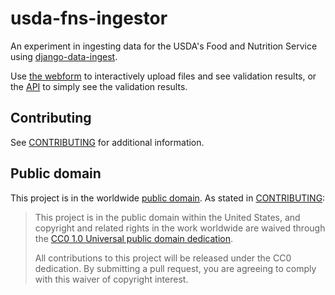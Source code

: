 # usda-fns-ingestor

An experiment in ingesting data for the USDA's Food and Nutrition Service
using [django-data-ingest](https://github.com/18F/django-data-ingest).

Use [the webform](https://usda-fns-ingestor.app.cloud.gov/data_ingest) 
to interactively upload files and see
validation results, or the [API](api.md) to simply see the validation results.

## Contributing

See [CONTRIBUTING](CONTRIBUTING.md) for additional information.

## Public domain

This project is in the worldwide [public domain](LICENSE.md). As stated in [CONTRIBUTING](CONTRIBUTING.md):

> This project is in the public domain within the United States, and copyright and related rights in the work worldwide are waived through the [CC0 1.0 Universal public domain dedication](https://creativecommons.org/publicdomain/zero/1.0/).
>
> All contributions to this project will be released under the CC0 dedication. By submitting a pull request, you are agreeing to comply with this waiver of copyright interest.

